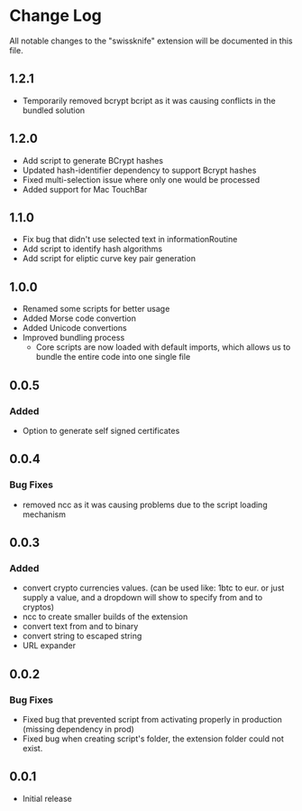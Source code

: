 # Change Log

All notable changes to the "swissknife" extension will be documented in this file.

## 1.2.1

* Temporarily removed bcrypt bcript as it was causing conflicts in the bundled solution

## 1.2.0

* Add script to generate BCrypt hashes
* Updated hash-identifier dependency to support Bcrypt hashes
* Fixed multi-selection issue where only one would be processed
* Added support for Mac TouchBar

## 1.1.0

* Fix bug that didn't use selected text in informationRoutine
* Add script to identify hash algorithms
* Add script for eliptic curve key pair generation

## 1.0.0

* Renamed some scripts for better usage
* Added Morse code convertion
* Added Unicode convertions
* Improved bundling process
  * Core scripts are now loaded with default imports, which allows us to bundle the entire code into one single file

## 0.0.5

### Added

* Option to generate self signed certificates

## 0.0.4

### Bug Fixes

* removed ncc as it was causing problems due to the script loading mechanism

## 0.0.3

### Added

* convert crypto currencies values. (can be used like: 1btc to eur. or just supply a value, and a dropdown will show to specify from and to cryptos)
* ncc to create smaller builds of the extension
* convert text from and to binary
* convert string to escaped string
* URL expander

## 0.0.2

### Bug Fixes

* Fixed bug that prevented script from activating properly in production (missing dependency in prod)
* Fixed bug when creating script's folder, the extension folder could not exist.

## 0.0.1

- Initial release
